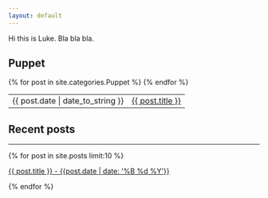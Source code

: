```yaml
---
layout: default
---
```


Hi this is Luke. Bla bla bla.

## Puppet

<table border=0px>
{% for post in site.categories.Puppet %}
 <tr>
 <td><span>{{ post.date | date_to_string }}</span></td>
 <td><a href="{{ post.url }}">{{ post.title }}</a></td>
 </tr>
{% endfor %}
</table>

## Recent posts
<hr />

{% for post in site.posts limit:10 %}
 <p><a href="{{ post.url }}">{{ post.title }} - {{post.date | date: '%B %d %Y'}}</a></p>
{% endfor %}
